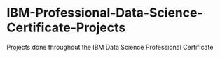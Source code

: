 # IBM-Professional-Data-Science-Certificate-Projects
Projects done throughout the IBM Data Science Professional Certificate
